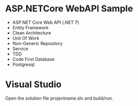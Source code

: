 # ASP.NETCore WebAPI Sample

- ASP.NET Core Web API (.NET 7)
- Entity Framework
- Clean Architecture
- Unit Of Work
- Non-Generic Repository
- Service
- TDD
- Code First Database
- Postgresql

# Visual Studio
Open the solution file projectname.sln and build/run.
